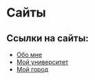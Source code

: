 #  Сайты

## Ссылки на сайты:
- [Обо мне](main.html)
- [Мой университет](Third.html)
- [Мой город](second.html)
